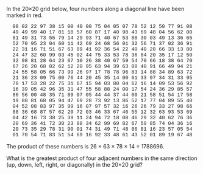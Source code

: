   <p>In the 20&times;20 grid below, four numbers along a diagonal line have been marked in red.</p>  <p style="font-family:courier new;text-align:center;font-size:10pt;">  08 02 22 97 38 15 00 40 00 75 04 05 07 78 52 12 50 77 91 08<br />  49 49 99 40 17 81 18 57 60 87 17 40 98 43 69 48 04 56 62 00<br />  81 49 31 73 55 79 14 29 93 71 40 67 53 88 30 03 49 13 36 65<br />  52 70 95 23 04 60 11 42 69 24 68 56 01 32 56 71 37 02 36 91<br />  22 31 16 71 51 67 63 89 41 92 36 54 22 40 40 28 66 33 13 80<br />  24 47 32 60 99 03 45 02 44 75 33 53 78 36 84 20 35 17 12 50<br />  32 98 81 28 64 23 67 10 26 38 40 67 59 54 70 66 18 38 64 70<br />  67 26 20 68 02 62 12 20 95 63 94 39 63 08 40 91 66 49 94 21<br />  24 55 58 05 66 73 99 26 97 17 78 78 96 83 14 88 34 89 63 72<br />  21 36 23 09 75 00 76 44 20 45 35 14 00 61 33 97 34 31 33 95<br />  78 17 53 28 22 75 31 67 15 94 03 80 04 62 16 14 09 53 56 92<br />  16 39 05 42 96 35 31 47 55 58 88 24 00 17 54 24 36 29 85 57<br />  86 56 00 48 35 71 89 07 05 44 44 37 44 60 21 58 51 54 17 58<br />  19 80 81 68 05 94 47 69 28 73 92 13 86 52 17 77 04 89 55 40<br />  04 52 08 83 97 35 99 16 07 97 57 32 16 26 26 79 33 27 98 66<br />  88 36 68 87 57 62 20 72 03 46 33 67 46 55 12 32 63 93 53 69<br />  04 42 16 73 38 25 39 11 24 94 72 18 08 46 29 32 40 62 76 36<br />  20 69 36 41 72 30 23 88 34 62 99 69 82 67 59 85 74 04 36 16<br />  20 73 35 29 78 31 90 01 74 31 49 71 48 86 81 16 23 57 05 54<br />  01 70 54 71 83 51 54 69 16 92 33 48 61 43 52 01 89 19 67 48<br />  </p>  <p>The product of these numbers is 26 &times; 63 &times; 78 &times; 14 = 1788696.</p>  <p>What is the greatest product of four adjacent numbers in the same direction (up, down, left, right, or diagonally) in the 20&times;20 grid?</p>    